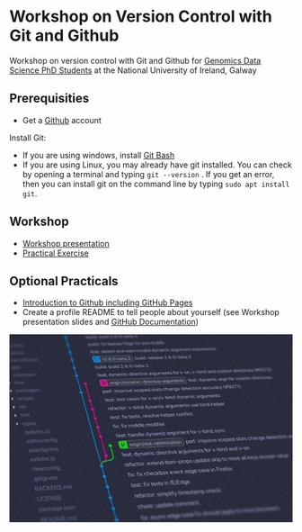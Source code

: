 # Workshop on Version Control with Git and Github

Workshop on version control with Git and Github for [Genomics Data Science PhD Students](https://genomicsdatascience.ie/) at the National University of Ireland, Galway

## Prerequisities
- Get a [Github](github.com) account

Install Git: 
- If you are using windows, install [Git Bash](https://git-scm.com/downloads)
- If you are using Linux, you may already have git installed. You can check by opening a terminal and typing `git --version` .
If you get an error, then you can install git on the command line by typing `sudo apt install git`.

## Workshop
- [Workshop presentation](https://github.com/coughls/Git-training/blob/master/intro_to_git_and_github.pdf)
- [Practical Exercise](https://github.com/coughls/Git-training/blob/master/git-practical.md)

## Optional Practicals
- [Introduction to Github including GitHub Pages](https://lab.github.com/githubtraining/introduction-to-github?overlay=register-box-overlay)
- Create a profile README to tell people about yourself (see Workshop presentation slides and [GitHub Documentation](https://docs.github.com/en/free-pro-team@latest/github/setting-up-and-managing-your-github-profile/managing-your-profile-readme))

![](https://github.com/coughls/Git-training/blob/master/yancy-min-842ofHC6MaI-unsplash-small.jpg)
